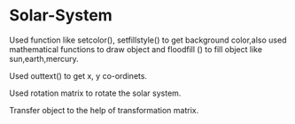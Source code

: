 # Solar-System
Used function like setcolor(), setfillstyle() to get background color,also used mathematical functions to draw object and floodfill () to fill object like sun,earth,mercury.

Used outtext() to get  x, y  co-ordinets. 

Used rotation matrix to rotate the solar system.

Transfer object to the help of transformation matrix.

